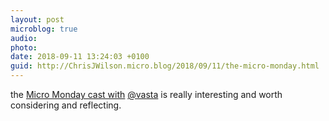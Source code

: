 ```yaml
---
layout: post
microblog: true
audio: 
photo: 
date: 2018-09-11 13:24:03 +0100
guid: http://ChrisJWilson.micro.blog/2018/09/11/the-micro-monday.html
---
```

the [Micro Monday cast with](http://monday.micro.blog/2018/09/10/episode-vasta.html) [@vasta](https://micro.blog/vasta) is really interesting and worth considering and reflecting. 

